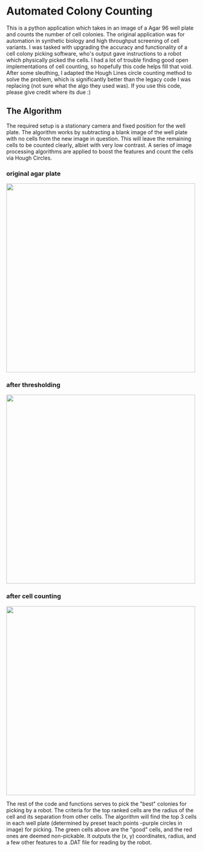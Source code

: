 # Automated Colony Counting 

This is a python application which takes in an image of a Agar 96 well plate and counts the number of cell colonies. The original application was for automation in synthetic biology and high throughput screening of cell variants. I was tasked with upgrading the accuracy and functionality of a cell colony picking software, who's output gave instructions to a robot which physically picked the cells. I had a lot of trouble finding good open implementations of cell counting, so hopefully this code helps fill that void. After some sleuthing, I adapted the Hough Lines circle counting method to solve the problem, which is significantly better than the legacy code I was replacing (not sure what the algo they used was). If you use this code, please give credit where its due :) 

## The Algorithm

The required setup is a stationary camera and fixed position for the well plate. The algorithm works by subtracting a blank image of the well plate with no cells from the new image in question. This will leave the remaining cells to be counted clearly, albiet with very low contrast. A series of image processing algorithms are applied to boost the features and count the cells via Hough Circles. 

### original agar plate
<img src='' height="500" >

### after thresholding 
<img src='' height="500" >

### after cell counting
<img src='' height="500" >

The rest of the code and functions serves to pick the "best" colonies for picking by a robot. The criteria for the top ranked cells are the radius of the cell and its separation from other cells. The algorithm will find the top 3 cells in each well plate (determined by preset teach points -purple circles in image) for picking. The green cells above are the "good" cells, and the red ones are deemed non-pickable. It outputs the (x, y) coordinates, radius, and a few other features to a .DAT file for reading by the robot. 
